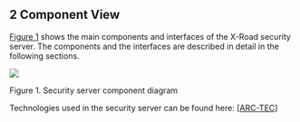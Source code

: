 ## 2 Component View

[Figure 1](#Ref_Security_server_component_diagram) shows the main components and interfaces of the X-Road security server. The components and the interfaces are described in detail in the following sections.


<a id="Ref_Security_server_component_diagram" class="anchor"></a>
![](img/arc-ss_security_server_component_diagram.svg?2)

Figure 1. Security server component diagram

Technologies used in the security server can be found here: \[[ARC-TEC](#Ref_ARC-TEC)\]